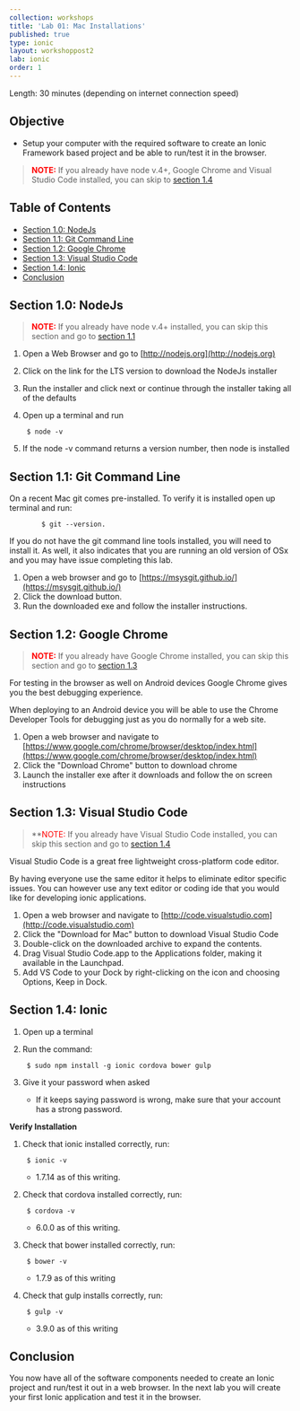 ```yaml
---
collection: workshops
title: 'Lab 01: Mac Installations'
published: true
type: ionic
layout: workshoppost2
lab: ionic
order: 1
---
```




Length: 30 minutes (depending on internet connection speed)

## Objective

* Setup your computer with the required software to create an Ionic Framework based project and be able to run/test it in the browser.

> **<font color="red">NOTE:</font>** If you already have node v.4+, Google Chrome and Visual Studio Code installed, you can skip to [section 1.4](#section-14-ionic)

<!-- START doctoc generated TOC please keep comment here to allow auto update -->
<!-- DON'T EDIT THIS SECTION, INSTEAD RE-RUN doctoc TO UPDATE -->
<h2>Table of Contents</h2>

- [Section 1.0: NodeJs](#section-10-nodejs)
- [Section 1.1: Git Command Line](#section-11-git-command-line)
- [Section 1.2: Google Chrome](#section-12-google-chrome)
- [Section 1.3: Visual Studio Code](#section-13-visual-studio-code)
- [Section 1.4: Ionic](#section-14-ionic)
- [Conclusion](#conclusion)

<!-- END doctoc generated TOC please keep comment here to allow auto update -->



## Section 1.0: NodeJs

> **<font color="red">NOTE:</font>** If you already have node v.4+ installed, you can skip this section and go to [section 1.1](section-11-git-command-line)


1. Open a Web Browser and go to [http://nodejs.org](http://nodejs.org)
1. Click on the link for the LTS version to download the NodeJs installer
1. Run the installer and click next or continue through the installer taking all of the defaults
1. Open up a terminal and run

        $ node -v

1. If the node -v command returns a version number, then node is installed

## Section 1.1: Git Command Line

On a recent Mac git comes pre-installed.  To verify it is installed open up terminal and run:

            $ git --version.

If you do not have the git command line tools installed, you will need to install it.  As well, it also indicates that you are running an old version of OSx and you may have issue completing this lab.

1. Open a web browser and go to [https://msysgit.github.io/](https://msysgit.github.io/)
1. Click the download button.
1. Run the downloaded exe and follow the installer instructions.

## Section 1.2: Google Chrome

> **<font color="red">NOTE:</font>** If you already have Google Chrome installed, you can skip this section and go to [section 1.3](section-13-visual-studio-code)

For testing in the browser as well on Android devices Google Chrome gives you the best debugging experience.

When deploying to an Android device you will be able to use the Chrome Developer Tools for debugging just as you do normally for a web site.

1. Open a web browser and navigate to [https://www.google.com/chrome/browser/desktop/index.html](https://www.google.com/chrome/browser/desktop/index.html)
1. Click the "Download Chrome" button to download chrome
1. Launch the installer exe after it downloads and follow the on screen instructions

## Section 1.3: Visual Studio Code

> **<font color="red">NOTE:</font> If you already have Visual Studio Code installed, you can skip this section and go to [section 1.4](section-14-ionic)

Visual Studio Code is a great free lightweight cross-platform code editor.

By having everyone use the same editor it helps to eliminate editor specific issues.  You can however use any text editor or coding ide that you would like for developing ionic applications.

1. Open a web browser and navigate to [http://code.visualstudio.com](http://code.visualstudio.com)
1. Click the "Download for Mac" button to download Visual Studio Code
1. Double-click on the downloaded archive to expand the contents.
1. Drag Visual Studio Code.app to the Applications folder, making it available in the Launchpad.
1. Add VS Code to your Dock by right-clicking on the icon and choosing Options, Keep in Dock.

## Section 1.4: Ionic

1. Open up a terminal
1. Run the command: 

        $ sudo npm install -g ionic cordova bower gulp
        
1. Give it your password when asked
    * If it keeps saying password is wrong, make sure that your account has a strong password.
    
    
**Verify Installation**

1. Check that ionic installed correctly, run: 
    
        $ ionic -v
        
    * 1.7.14 as of this writing.
    
1. Check that cordova installed correctly, run: 

        $ cordova -v
        
    * 6.0.0 as of this writing.

1. Check that bower installed correctly, run: 

        $ bower -v
        
    * 1.7.9 as of this writing
    
1. Check that gulp installs correctly, run:

        $ gulp -v
        
    * 3.9.0 as of this writing


## Conclusion

You now have all of the software components needed to create an Ionic project and run/test it out in a web browser.  In the next lab you will create your first Ionic application and test it in the browser.

